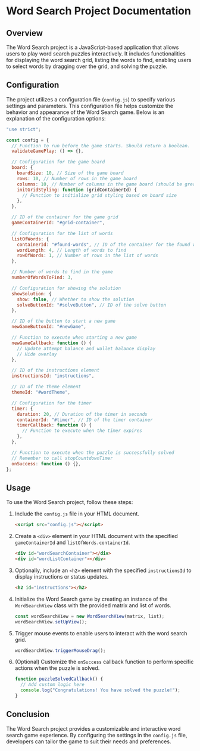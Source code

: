 # Word Search Project Documentation

## Overview

The Word Search project is a JavaScript-based application that allows users to play word search puzzles interactively. It includes functionalities for displaying the word search grid, listing the words to find, enabling users to select words by dragging over the grid, and solving the puzzle.

## Configuration

The project utilizes a configuration file (`config.js`) to specify various settings and parameters. This configuration file helps customize the behavior and appearance of the Word Search game. Below is an explanation of the configuration options:

```javascript
"use strict";

const config = {
  // Function to run before the game starts. Should return a boolean.
  validateGamePlay: () => {},

  // Configuration for the game board
  board: {
    boardSize: 10, // Size of the game board
    rows: 10, // Number of rows in the game board
    columns: 10, // Number of columns in the game board (should be greater than or equal to the number of rows)
    initGridStyling: function (gridContainerId) {
      // Function to initialize grid styling based on board size
    },
  },

  // ID of the container for the game grid
  gameContainerId: "#grid-container",

  // Configuration for the list of words
  listOfWords: {
    containerId: "#found-words", // ID of the container for the found words (words to find)
    wordLength: 4, // Length of words to find
    rowOfWords: 1, // Number of rows in the list of words
  },

  // Number of words to find in the game
  numberOfWordsToFind: 3,

  // Configuration for showing the solution
  showSolution: {
    show: false, // Whether to show the solution
    solveButtonId: "#solveButton", // ID of the solve button
  },

  // ID of the button to start a new game
  newGameButtonId: "#newGame",

  // Function to execute when starting a new game
  newGameCallback: function () {
    // Update attempt balance and wallet balance display
    // Hide overlay
  },

  // ID of the instructions element
  instructionsId: "instructions",

  // ID of the theme element
  themeId: "#wordTheme",

  // Configuration for the timer
  timer: {
    duration: 20, // Duration of the timer in seconds
    containerId: "#timer", // ID of the timer container
    timerCallback: function () {
      // Function to execute when the timer expires
    },
  },

  // Function to execute when the puzzle is successfully solved
  // Remember to call stopCountdownTimer
  onSuccess: function () {},
};
```


## Usage

To use the Word Search project, follow these steps:

1. Include the `config.js` file in your HTML document.

   ```html
   <script src="config.js"></script>
   ```

2. Create a `<div>` element in your HTML document with the specified `gameContainerId` and `listOfWords.containerId`.

   ```html
   <div id="wordSearchContainer"></div>
   <div id="wordListContainer"></div>
   ```

3. Optionally, include an `<h2>` element with the specified `instructionsId` to display instructions or status updates.

   ```html
   <h2 id="instructions"></h2>
   ```

4. Initialize the Word Search game by creating an instance of the `WordSearchView` class with the provided matrix and list of words.

   ```javascript
   const wordSearchView = new WordSearchView(matrix, list);
   wordSearchView.setUpView();
   ```

5. Trigger mouse events to enable users to interact with the word search grid.

   ```javascript
   wordSearchView.triggerMouseDrag();
   ```

6. (Optional) Customize the `onSuccess` callback function to perform specific actions when the puzzle is solved.

   ```javascript
   function puzzleSolvedCallback() {
     // Add custom logic here
     console.log("Congratulations! You have solved the puzzle!");
   }
   ```

## Conclusion

The Word Search project provides a customizable and interactive word search game experience. By configuring the settings in the `config.js` file, developers can tailor the game to suit their needs and preferences.
